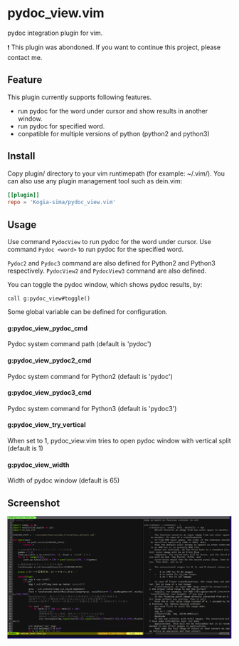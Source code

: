 # pydoc_view.vim

pydoc integration plugin for vim.

:exclamation: This plugin was abondoned. If you want to continue this project, please contact me.

## Feature

This plugin currently supports following features.

- run pydoc for the word under cursor and show results in another window.
- run pydoc for specified word.
- conpatible for multiple versions of python (python2 and python3)

## Install

Copy plugin/ directory to your vim runtimepath (for example: ~/.vim/).
You can also use any plugin management tool such as dein.vim:

```toml
[[plugin]]
repo = 'Kogia-sima/pydoc_view.vim'
```

## Usage

Use command `PydocView` to run pydoc for the word under cursor.
Use command `Pydoc <word>` to run pydoc for the specified word.

`Pydoc2` and `Pydoc3` command are also defined for Python2 and Python3 respectively.
`PydocView2` and `PydocView3` command are also defined.

You can toggle the pydoc window, which shows pydoc results, by:

```vim
call g:pydoc_view#toggle()
```

Some global variable can be defined for configuration.

#### g:pydoc_view_pydoc_cmd
Pydoc system command path (default is 'pydoc')

#### g:pydoc_view_pydoc2_cmd
Pydoc system command for Python2 (default is 'pydoc')

#### g:pydoc_view_pydoc3_cmd
Pydoc system command for Python3 (default is 'pydoc3')

#### g:pydoc_view_try_vertical
When set to 1, pydoc_view.vim tries to open pydoc window with vertical split (default is 1)

#### g:pydoc_view_width
Width of pydoc window (default is 65)

## Screenshot
![screen shot](screenshot.png)
